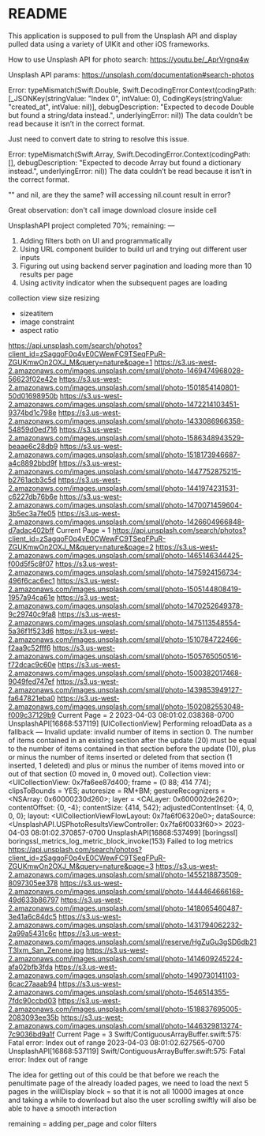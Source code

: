 #  README

This application is supposed to pull from the Unsplash API and display pulled data using a variety of UIKit and other iOS frameworks.

How to use Unsplash API for photo search:
https://youtu.be/_AprVrgnq4w

Unsplash API params:
https://unsplash.com/documentation#search-photos

Error: typeMismatch(Swift.Double, Swift.DecodingError.Context(codingPath: [_JSONKey(stringValue: "Index 0", intValue: 0), CodingKeys(stringValue: "created_at", intValue: nil)], debugDescription: "Expected to decode Double but found a string/data instead.", underlyingError: nil))
The data couldn’t be read because it isn’t in the correct format.

Just need to convert date to string to resolve this issue.

Error: typeMismatch(Swift.Array<Any>, Swift.DecodingError.Context(codingPath: [], debugDescription: "Expected to decode Array<Any> but found a dictionary instead.", underlyingError: nil))
The data couldn’t be read because it isn’t in the correct format.

"" and nil, are they the same?
will accessing nil.count result in error?

Great observation: don't call image download closure inside cell

UnsplashAPI project completed 70%; remaining: —
1. Adding filters both on UI and programmatically
2. Using URL component builder to build url and trying out different user inputs
3. Figuring out using backend server pagination and loading more than 10 results per page
4. Using activity indicator when the subsequent pages are loading

collection view size resizing
- sizeatitem
- image constraint
- aspect ratio

https://api.unsplash.com/search/photos?client_id=zSagqoF0q4vE0CWewFC9TSeqFPuR-ZGUKmwOn2OXJ_M&query=nature&page=1
https://s3.us-west-2.amazonaws.com/images.unsplash.com/small/photo-1469474968028-56623f02e42e
https://s3.us-west-2.amazonaws.com/images.unsplash.com/small/photo-1501854140801-50d01698950b
https://s3.us-west-2.amazonaws.com/images.unsplash.com/small/photo-1472214103451-9374bd1c798e
https://s3.us-west-2.amazonaws.com/images.unsplash.com/small/photo-1433086966358-54859d0ed716
https://s3.us-west-2.amazonaws.com/images.unsplash.com/small/photo-1586348943529-beaae6c28db9
https://s3.us-west-2.amazonaws.com/images.unsplash.com/small/photo-1518173946687-a4c8892bbd9f
https://s3.us-west-2.amazonaws.com/images.unsplash.com/small/photo-1447752875215-b2761acb3c5d
https://s3.us-west-2.amazonaws.com/images.unsplash.com/small/photo-1441974231531-c6227db76b6e
https://s3.us-west-2.amazonaws.com/images.unsplash.com/small/photo-1470071459604-3b5ec3a7fe05
https://s3.us-west-2.amazonaws.com/images.unsplash.com/small/photo-1426604966848-d7adac402bff
Current Page = 1
https://api.unsplash.com/search/photos?client_id=zSagqoF0q4vE0CWewFC9TSeqFPuR-ZGUKmwOn2OXJ_M&query=nature&page=2
https://s3.us-west-2.amazonaws.com/images.unsplash.com/small/photo-1465146344425-f00d5f5c8f07
https://s3.us-west-2.amazonaws.com/images.unsplash.com/small/photo-1475924156734-496f6cac6ec1
https://s3.us-west-2.amazonaws.com/images.unsplash.com/small/photo-1505144808419-1957a94ca61e
https://s3.us-west-2.amazonaws.com/images.unsplash.com/small/photo-1470252649378-9c29740c9fa8
https://s3.us-west-2.amazonaws.com/images.unsplash.com/small/photo-1475113548554-5a36f1f523d6
https://s3.us-west-2.amazonaws.com/images.unsplash.com/small/photo-1510784722466-f2aa9c52fff6
https://s3.us-west-2.amazonaws.com/images.unsplash.com/small/photo-1505765050516-f72dcac9c60e
https://s3.us-west-2.amazonaws.com/images.unsplash.com/small/photo-1500382017468-9049fed747ef
https://s3.us-west-2.amazonaws.com/images.unsplash.com/small/photo-1439853949127-fa647821eba0
https://s3.us-west-2.amazonaws.com/images.unsplash.com/small/photo-1502082553048-f009c37129b9
Current Page = 2
2023-04-03 08:01:02.038368-0700 UnsplashAPI[16868:537119] [UICollectionView] Performing reloadData as a fallback — Invalid update: invalid number of items in section 0. The number of items contained in an existing section after the update (20) must be equal to the number of items contained in that section before the update (10), plus or minus the number of items inserted or deleted from that section (1 inserted, 1 deleted) and plus or minus the number of items moved into or out of that section (0 moved in, 0 moved out). Collection view: <UICollectionView: 0x7fa6ee87d400; frame = (0 88; 414 774); clipsToBounds = YES; autoresize = RM+BM; gestureRecognizers = <NSArray: 0x60000230d260>; layer = <CALayer: 0x600002de2620>; contentOffset: {0, -4}; contentSize: {414, 542}; adjustedContentInset: {4, 0, 0, 0}; layout: <UICollectionViewFlowLayout: 0x7fa6f06320e0>; dataSource: <UnsplashAPI.USPhotoResultsViewController: 0x7fa6f0033f60>>
2023-04-03 08:01:02.370857-0700 UnsplashAPI[16868:537499] [boringssl] boringssl_metrics_log_metric_block_invoke(153) Failed to log metrics
https://api.unsplash.com/search/photos?client_id=zSagqoF0q4vE0CWewFC9TSeqFPuR-ZGUKmwOn2OXJ_M&query=nature&page=3
https://s3.us-west-2.amazonaws.com/images.unsplash.com/small/photo-1455218873509-8097305ee378
https://s3.us-west-2.amazonaws.com/images.unsplash.com/small/photo-1444464666168-49d633b86797
https://s3.us-west-2.amazonaws.com/images.unsplash.com/small/photo-1418065460487-3e41a6c84dc5
https://s3.us-west-2.amazonaws.com/images.unsplash.com/small/photo-1431794062232-2a99a5431c6c
https://s3.us-west-2.amazonaws.com/images.unsplash.com/small/reserve/HgZuGu3gSD6db21T3lxm_San_Zenone.jpg
https://s3.us-west-2.amazonaws.com/images.unsplash.com/small/photo-1414609245224-afa02bfb3fda
https://s3.us-west-2.amazonaws.com/images.unsplash.com/small/photo-1490730141103-6cac27aaab94
https://s3.us-west-2.amazonaws.com/images.unsplash.com/small/photo-1546514355-7fdc90ccbd03
https://s3.us-west-2.amazonaws.com/images.unsplash.com/small/photo-1518837695005-2083093ee35b
https://s3.us-west-2.amazonaws.com/images.unsplash.com/small/photo-1446329813274-7c9036bd9a1f
Current Page = 3
Swift/ContiguousArrayBuffer.swift:575: Fatal error: Index out of range
2023-04-03 08:01:02.627565-0700 UnsplashAPI[16868:537119] Swift/ContiguousArrayBuffer.swift:575: Fatal error: Index out of range

The idea for getting out of this could be that before we reach the penultimate page of the already loaded pages, we need to load the next 5 pages in the willDisplay block = so that it is not all 10000 images at once and taking a while to download but also the user scrolling swiftly will also be able to have a smooth interaction

remaining = adding per_page and color filters
